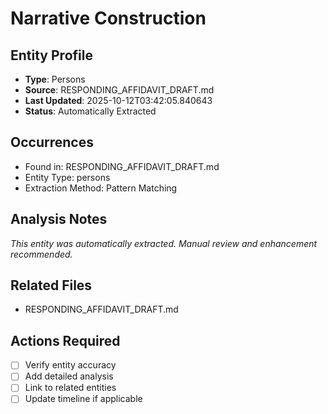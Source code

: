 # Narrative Construction

## Entity Profile
- **Type**: Persons
- **Source**: RESPONDING_AFFIDAVIT_DRAFT.md
- **Last Updated**: 2025-10-12T03:42:05.840643
- **Status**: Automatically Extracted

## Occurrences
- Found in: RESPONDING_AFFIDAVIT_DRAFT.md
- Entity Type: persons
- Extraction Method: Pattern Matching

## Analysis Notes
*This entity was automatically extracted. Manual review and enhancement recommended.*

## Related Files
- RESPONDING_AFFIDAVIT_DRAFT.md

## Actions Required
- [ ] Verify entity accuracy
- [ ] Add detailed analysis
- [ ] Link to related entities
- [ ] Update timeline if applicable
